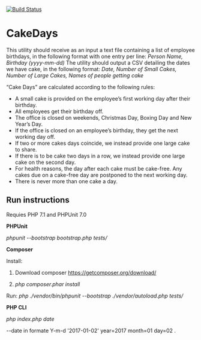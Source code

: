 [![Build Status](https://travis-ci.org/farazilu/CakeDays.svg?branch=master)](https://travis-ci.org/farazilu/CakeDays)

# CakeDays

This utility should receive as an input a text file containing a list of employee birthdays, in
the following format with one entry per line:
*Person Name, Birthday (yyyy-mm-dd)*
The utility should output a CSV detailing the dates we have cake, in the following format:
*Date, Number of Small Cakes, Number of Large Cakes, Names of people getting cake*

“Cake Days” are calculated according to the following rules:

 - A small cake is provided on the employee’s first working day after
   their birthday.
 - All employees get their birthday off.
 - The office is closed on weekends, Christmas Day, Boxing Day and New Year’s Day.
 - If the office is closed on an employee’s birthday, they get the next
   working day off.
 - If two or more cakes days coincide, we instead provide one large cake
   to share.
 - If there is to be cake two days in a row, we instead provide one
   large cake on the second day.
 - For health reasons, the day after each cake must be cake-free. Any
   cakes due on a cake-free day are postponed to the next working day.
 - There is never more than one cake a day.


## Run instructions
 
 Requies PHP 7.1 and PHPUnit 7.0 
 
 **PHPUnit** 
 
 *phpunit --bootstrap bootstrap.php tests/*
 
 **Composer**
 
Install: 

1. Download composer https://getcomposer.org/download/ 

2. *php composer.phar install*

Run: *php ./vendor/bin/phpunit --bootstrap ./vendor/autoload.php tests/*
 
 **PHP CLI** 
 
 *php index.php date* 
 
 --date in formate Y-m-d '2017-01-02' year=2017 month=01 day=02 . 